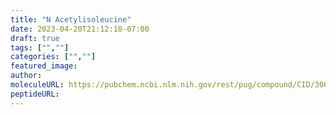 ```yaml
---
title: "N Acetylisoleucine"
date: 2023-04-20T21:12:18-07:00
draft: true
tags: ["",""]
categories: ["",""]
featured_image: 
author: 
moleculeURL: https://pubchem.ncbi.nlm.nih.gov/rest/pug/compound/CID/306109/record/SDF/?record_type=3d&response_type=display
peptideURL:
---
```


